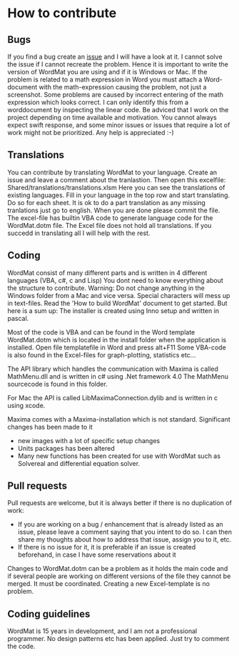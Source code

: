 # How to contribute

Bugs
-----------------
If you find a bug create an [issue](https://github.com/Eduap-com/WordMat/issues) and I will have a look at it.
I cannot solve the issue if I cannot recreate the problem. Hence it is important to write the version of WordMat you are using and if it is Windows or Mac.
If the problem is related to a math expression in Word you must attach a Word-document with the math-expression causing the problem, not just a screenshot.
Some problems are caused by incorrect entering of the math expression which looks correct. I can only identify this from a worddocument by inspecting the linear code.
Be adviced that I work on the project depending on time available and motivation. You cannot always expect swift response, and some minor issues or issues that require a lot of work might not be prioritized. Any help is appreciated :-)

Translations
-----------------
You can contribute by translating WordMat to your language. Create an issue and leave a comment about the tranlastion.
Then open this excelfile: Shared/translations/translations.xlsm
Here you can see the translations of existing languages. Fill in your language in the top row and start translating. Do so for each sheet.
It is ok to do a part translation as any missing tranlations just go to english.
When you are done please commit the file.
The excel-file has builtin VBA code to generate language code for the WordMat.dotm file.
The Excel file does not hold all translations. If you succedd in translating all I will help with the rest.

Coding
-------------
WordMat consist of many different parts and is written in 4 different languages (VBA, c#, c and Lisp)
You dont need to know everything about the structure to contribute.
Warning: Do not change anything in the Windows folder from a Mac and vice versa. Special characters will mess up in text-files. 
Read the 'How to build WordMat' document to get started. But here is a sum up:
The installer is created using Inno setup and written in pascal.

Most of the code is VBA and can be found in the Word template WordMat.dotm which is located in the install folder when the application is installed. Open file templatefile in Word and press alt+F11
Some VBA-code is also found in the Excel-files for graph-plotting, statistics etc...

The API library which handles the communication with Maxima is called MathMenu.dll and is written in c# using .Net framework 4.0
The MathMenu sourcecode is found in this folder.

For Mac the API is called LibMaximaConnection.dylib and is written in c using xcode.

Maxima comes with a Maxima-installation which is not standard. Significant changes has been made to it
- new images with a lot of specific setup changes
- Units packages has been altered
- Many new functions has been created for use with WordMat such as Solvereal and differential equation solver.

Pull requests
-------------

Pull requests are welcome, but it is always better if there is no duplication of work:

- If you are working on a bug / enhancement that is already listed as an issue, please
  leave a comment saying that you intent to do so. I can then share my thoughts about
  how to address that issue, assign you to it, etc.
- If there is no issue for it, it is preferable if an issue is created
  beforehand, in case I have some reservations about it

Changes to WordMat.dotm can be a problem as it holds the main code and if several people are working on different versions of the file they cannot be merged.
It must be coordinated.
Creating a new Excel-template is no problem.


Coding guidelines
-----------------
WordMat is 15 years in development, and I am not a professional programmer.
No design patterns etc has been applied. Just try to comment the code.